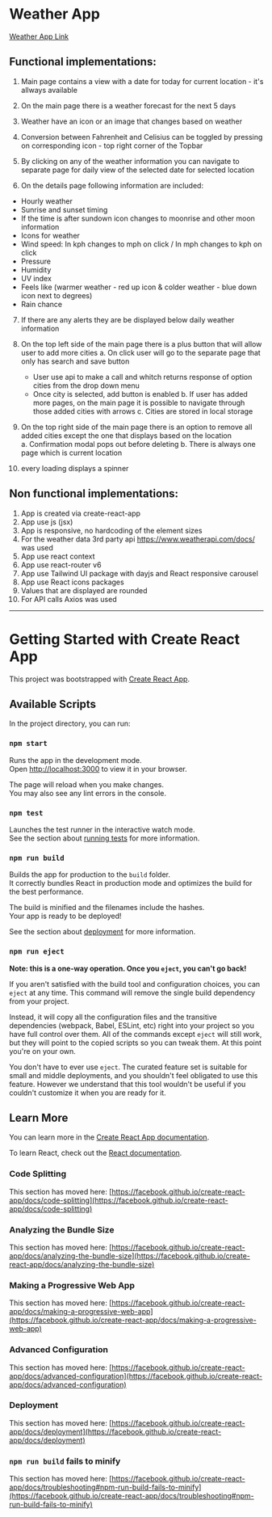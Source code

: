 # Weather App

[Weather App Link](https://weather-app-boban.vercel.app/)

## Functional implementations:

1. Main page contains a view with a date for today for current location - it's allways available

2. On the main page there is a weather forecast for the next 5 days
			
3. Weather have an icon or an image that changes based on weather
 							
4. Conversion between Fahrenheit and Celisius can be toggled by pressing on corresponding icon - top right corner of the Topbar
			
5. By clicking on any of the weather information you can navigate to separate page for daily view of the selected date for selected location
 							
6. On the details page following information are included:						 
- Hourly weather
- Sunrise and sunset timing
- If the time is after sundown icon changes to moonrise and other moon information 
- Icons for weather
- Wind speed: In kph changes to mph on click / In mph changes to kph on click		
- Pressure 
- Humidity 
- UV index 
- Feels like (warmer weather - red up icon & colder weather - blue down icon next to degrees)
- Rain chance
 							
7. If there are any alerts they are be displayed below daily weather information
 							
8. On the top left side of the main page there is a plus button that will allow user to add more cities
   a. On click user will go to the separate page that only has search and save button					
    - User use api to make a call and whitch returns response of option cities from the drop down menu
    - Once city is selected, add button is enabled 
   b. If user has added more pages, on the main page it is possible to navigate through those added cities with arrows
   c. Cities are stored in local storage

9. On the top right side of the main page there is an option to remove all added cities except the one that displays based on the location		
   a. Confirmation modal pops out before deleting
   b. There is always one page which is current location			

10. every loading displays a spinner


## Non functional implementations:

 1. App is created via create-react-app					
 2. App use js (jsx)				
 3. App is responsive, no hardcoding of the element sizes
 4. For the weather data 3rd party api <https://www.weatherapi.com/docs/> was used
 5. App use react context
 6. App use react-router v6 							
 7. App use Tailwind UI package with dayjs and React responsive carousel						
 8. App use React icons packages
 9. Values that are displayed are rounded					
10. For API calls Axios was used

----------------------------------------------------------------

# Getting Started with Create React App

This project was bootstrapped with [Create React App](https://github.com/facebook/create-react-app).

## Available Scripts

In the project directory, you can run:

### `npm start`

Runs the app in the development mode.\
Open [http://localhost:3000](http://localhost:3000) to view it in your browser.

The page will reload when you make changes.\
You may also see any lint errors in the console.

### `npm test`

Launches the test runner in the interactive watch mode.\
See the section about [running tests](https://facebook.github.io/create-react-app/docs/running-tests) for more information.

### `npm run build`

Builds the app for production to the `build` folder.\
It correctly bundles React in production mode and optimizes the build for the best performance.

The build is minified and the filenames include the hashes.\
Your app is ready to be deployed!

See the section about [deployment](https://facebook.github.io/create-react-app/docs/deployment) for more information.

### `npm run eject`

**Note: this is a one-way operation. Once you `eject`, you can't go back!**

If you aren't satisfied with the build tool and configuration choices, you can `eject` at any time. This command will remove the single build dependency from your project.

Instead, it will copy all the configuration files and the transitive dependencies (webpack, Babel, ESLint, etc) right into your project so you have full control over them. All of the commands except `eject` will still work, but they will point to the copied scripts so you can tweak them. At this point you're on your own.

You don't have to ever use `eject`. The curated feature set is suitable for small and middle deployments, and you shouldn't feel obligated to use this feature. However we understand that this tool wouldn't be useful if you couldn't customize it when you are ready for it.

## Learn More

You can learn more in the [Create React App documentation](https://facebook.github.io/create-react-app/docs/getting-started).

To learn React, check out the [React documentation](https://reactjs.org/).

### Code Splitting

This section has moved here: [https://facebook.github.io/create-react-app/docs/code-splitting](https://facebook.github.io/create-react-app/docs/code-splitting)

### Analyzing the Bundle Size

This section has moved here: [https://facebook.github.io/create-react-app/docs/analyzing-the-bundle-size](https://facebook.github.io/create-react-app/docs/analyzing-the-bundle-size)

### Making a Progressive Web App

This section has moved here: [https://facebook.github.io/create-react-app/docs/making-a-progressive-web-app](https://facebook.github.io/create-react-app/docs/making-a-progressive-web-app)

### Advanced Configuration

This section has moved here: [https://facebook.github.io/create-react-app/docs/advanced-configuration](https://facebook.github.io/create-react-app/docs/advanced-configuration)

### Deployment

This section has moved here: [https://facebook.github.io/create-react-app/docs/deployment](https://facebook.github.io/create-react-app/docs/deployment)

### `npm run build` fails to minify

This section has moved here: [https://facebook.github.io/create-react-app/docs/troubleshooting#npm-run-build-fails-to-minify](https://facebook.github.io/create-react-app/docs/troubleshooting#npm-run-build-fails-to-minify)
